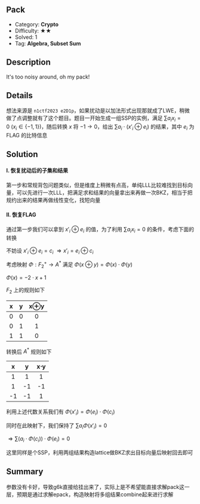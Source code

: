 ## Pack

+ Category: **Crypto**
+ Difficulty: ★★
+ Solved: 1
+ Tag: **Algebra, Subset Sum**

## Description

It's too noisy around, oh my pack!

## Details

想法来源是 `n1ctf2023 e2D1p`，如果扰动是以加法形式出现那就成了LWE，稍微做了点调整就有了这个题目。题目一开始生成一组SSP的实例，满足 $\sum a_ix_i=0\ (x_i\in \{-1,1\})$，随后转换 $x$ 将 $-1\rightarrow0$，给出 $\sum a_i\cdot(x'_i\oplus e_i)$ 的结果，其中 $e_i$ 为 FLAG 的比特信息

## Solution

#### I. 恢复扰动后的子集和结果

第一步和常规背包问题类似，但是维度上稍微有点高，单纯LLL比较难找到目标向量，可以先进行一次LLL，把满足求和结果的向量拿出来再做一次BKZ，相当于把规约出来的结果再做线性变化，找短向量

#### II. 恢复FLAG

通过第一步我们可以拿到 $x'_i\oplus e_i$ 的值，为了利用 $\sum a_ix_i=0$ 的条件，考虑下面的转换

不妨设 $x'_i\oplus e_i=c_i\ \Rightarrow x'_i=e_i\oplus c_i$

考虑映射 $\Phi:F_2^+\rightarrow A^*$ 满足 $\Phi(x\oplus y)=\Phi(x)\cdot \Phi(y)$

$\Phi(x)=-2\cdot x+1$

$F_2$ 上的规则如下

|  x   |  y   | x$\oplus$y |
| :--: | :--: | :--------: |
|  0   |  0   |     0      |
|  0   |  1   |     1      |
|  1   |  1   |     0      |

转换后 $A^*$ 规则如下

|  x   |  y   | x$\cdot$y |
| :--: | :--: | :-------: |
|  1   |  1   |     1     |
|  1   |  -1  |    -1     |
|  -1  |  -1  |     1     |

利用上述代数关系我们有 $\Phi(x'_i)=\Phi(e_i)\cdot \Phi(c_i)$

同时在此映射下，我们保持了 $\sum a_i\Phi(x'_i)=0$

$\Rightarrow \sum (a_i\cdot \Phi(c_i))\cdot \Phi(e_i)=0$

这里同样是个SSP，利用两组结果构造lattice做BKZ求出目标向量后映射回去即可

## Summary

参数没有卡好，导致g6k直接给挂出来了，实际上是不希望能直接求解pack这一层，预期是通过求解epack，构造映射将多组结果combine起来进行求解
